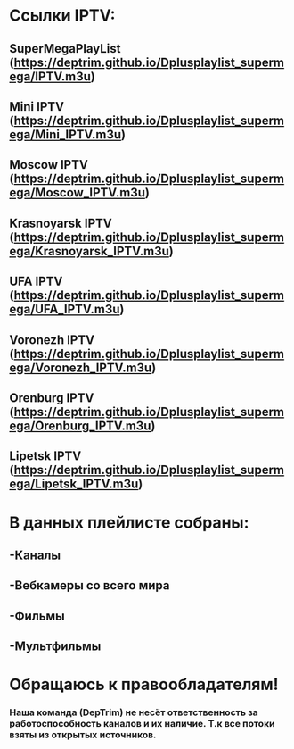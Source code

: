 # Ссылки IPTV:
## SuperMegaPlayList (https://deptrim.github.io/Dplusplaylist_supermega/IPTV.m3u)
## Mini IPTV (https://deptrim.github.io/Dplusplaylist_supermega/Mini_IPTV.m3u)
## Moscow IPTV (https://deptrim.github.io/Dplusplaylist_supermega/Moscow_IPTV.m3u)
## Krasnoyarsk IPTV (https://deptrim.github.io/Dplusplaylist_supermega/Krasnoyarsk_IPTV.m3u)
## UFA IPTV (https://deptrim.github.io/Dplusplaylist_supermega/UFA_IPTV.m3u)
## Voronezh IPTV (https://deptrim.github.io/Dplusplaylist_supermega/Voronezh_IPTV.m3u)
## Orenburg IPTV (https://deptrim.github.io/Dplusplaylist_supermega/Orenburg_IPTV.m3u)
## Lipetsk IPTV (https://deptrim.github.io/Dplusplaylist_supermega/Lipetsk_IPTV.m3u)
# В данных плейлисте собраны:
## -Каналы
## -Вебкамеры со всего мира
## -Фильмы
## -Мультфильмы
# Обращаюсь к правообладателям!
### Наша команда (DepTrim) не несёт ответственность за работоспособность каналов и их наличие. Т.к все потоки взяты из открытых источников.
